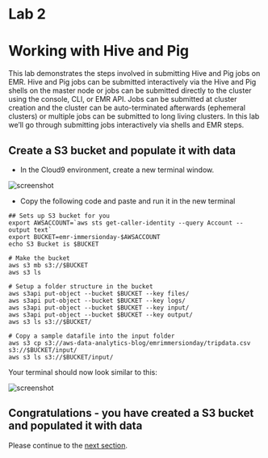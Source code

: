 # Lab 2

# Working with Hive and Pig

This lab demonstrates the steps involved in submitting Hive and Pig jobs on EMR.  Hive and Pig jobs can be submitted interactively via the Hive and Pig shells on the master node or jobs can be submitted directly to the cluster using the console, CLI, or EMR API.  Jobs can be submitted at cluster creation and the cluster can be auto-terminated afterwards (ephemeral clusters) or multiple jobs can be submitted to long living clusters.  In this lab we’ll go through submitting jobs interactively via shells and EMR steps.

## Create a S3 bucket and populate it with data

* In the Cloud9 environment, create a new terminal window.

![screenshot](images/H1.png)

* Copy the following code and paste and run it in the new terminal

```
## Sets up S3 bucket for you
export AWSACCOUNT=`aws sts get-caller-identity --query Account --output text`
export BUCKET=emr-immersionday-$AWSACCOUNT
echo S3 Bucket is $BUCKET

# Make the bucket
aws s3 mb s3://$BUCKET
aws s3 ls

# Setup a folder structure in the bucket
aws s3api put-object --bucket $BUCKET --key files/
aws s3api put-object --bucket $BUCKET --key logs/
aws s3api put-object --bucket $BUCKET --key input/
aws s3api put-object --bucket $BUCKET --key output/
aws s3 ls s3://$BUCKET/

# Copy a sample datafile into the input folder
aws s3 cp s3://aws-data-analytics-blog/emrimmersionday/tripdata.csv s3://$BUCKET/input/
aws s3 ls s3://$BUCKET/input/

```

Your terminal should now look similar to this:

![screenshot](images/H2.png)

## Congratulations - you have created a S3 bucket and populated it with data
Please continue to the [next section](L2b-HiveCLI.md).
